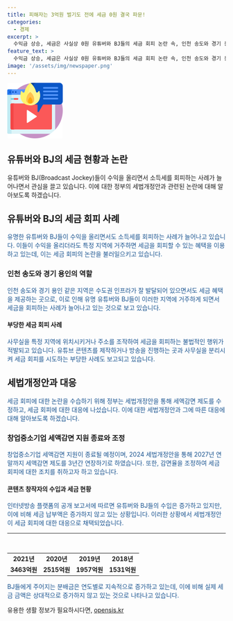 ```yaml
---
title: 피해자는 3억원 벌기도 전에 세금 0원 결국 파문!
categories:
  - 경제
excerpt: >
  수익금 상승, 세금은 사실상 0원 유튜버와 BJ들의 세금 회피 논란 속, 인천 송도와 경기 용인에서 100% 세액감면 특혜 논란. 세법개정안을 통해 2027년까지 감면 유지하되 BJ들의 수입상승에 비례한 조정 예정. 지난해 아프리카TV BJ의 분배금은 4761억원으로 전년 대비 22.7% 증가해 논란에 물리고 있다. [게티이미지뱅크]
feature_text: >
  수익금 상승, 세금은 사실상 0원 유튜버와 BJ들의 세금 회피 논란 속, 인천 송도와 경기 용인에서 100% 세액감면 특혜 논란. 세법개정안을 통해 2027년까지 감면 유지하되 BJ들의 수입상승에 비례한 조정 예정. 지난해 아프리카TV BJ의 분배금은 4761억원으로 전년 대비 22.7% 증가해 논란에 물리고 있다. [게티이미지뱅크]
image: '/assets/img/newspaper.png'
---
```


<p><img src="/assets/img/news.png" alt="rentncar 속보" /></p>

<h2>유튜버와 BJ의 세금 현황과 논란</h2>

<p data-ke-size="size16">유튜버와 BJ(Broadcast Jockey)들이 수익을 올리면서 소득세를 회피하는 사례가 늘어나면서 관심을 끌고 있습니다. 이에 대한 정부의 세법개정안과 관련된 논란에 대해 알아보도록 하겠습니다.</p>

<h2>유튜버와 BJ의 세금 회피 사례</h2>

<p><span style="color: #1a5490;">유명한 유튜버와 BJ들이 수익을 올리면서도 소득세를 회피하는 사례가 늘어나고 있습니다. 이들이 수익을 올리더라도 특정 지역에 거주하면 세금을 회피할 수 있는 혜택을 이용하고 있는데, 이는 세금 회피의 논란을 불러일으키고 있습니다.</span></p>

<h3>인천 송도와 경기 용인의 역할</h3>

<p><span style="color: #1a5490;">인천 송도와 경기 용인 같은 지역은 수도권 인프라가 잘 발달되어 있으면서도 세금 혜택을 제공하는 곳으로, 이로 인해 유명 유튜버와 BJ들이 이러한 지역에 거주하게 되면서 세금을 회피하는 사례가 늘어나고 있는 것으로 보고 있습니다.</span></p>

<h4>부당한 세금 회피 사례</h4>

<p><span style="color: #1a5490;">사무실을 특정 지역에 위치시키거나 주소를 조작하여 세금을 회피하는 불법적인 행위가 적발되고 있습니다. 유튜브 콘텐츠를 제작하거나 방송을 진행하는 곳과 사무실을 분리시켜 세금 회피를 시도하는 부당한 사례도 보고되고 있습니다.</span></p>

<h2>세법개정안과 대응</h2>

<p><span style="color: #1a5490;">세금 회피에 대한 논란을 수습하기 위해 정부는 세법개정안을 통해 세액감면 제도를 수정하고, 세금 회피에 대한 대응에 나섰습니다. 이에 대한 세법개정안과 그에 따른 대응에 대해 알아보도록 하겠습니다.</span></p>

<h3>창업중소기업 세액감면 지원 종료와 조정</h3>

<p><span style="color: #1a5490;">창업중소기업 세액감면 지원이 종료될 예정이며, 2024 세법개정안을 통해 2027년 연말까지 세액감면 제도를 3년간 연장하기로 하였습니다. 또한, 감면율을 조정하여 세금 회피에 대한 조치를 취하고자 하고 있습니다.</span></p>

<h4>콘텐츠 창작자의 수입과 세금 현황</h4>

<p><span style="color: #1a5490;">인터넷방송 플랫폼의 공개 보고서에 따르면 유튜버와 BJ들의 수입은 증가하고 있지만, 이에 비해 세금 납부액은 증가하지 않고 있는 상황입니다. 이러한 상황에서 세법개정안이 세금 회피에 대한 대응으로 채택되었습니다.</span></p>

<hr />

<p data-ke-size="size16">&nbsp;</p>

<table>
  <tbody>
    <tr>
      <td style="text-align: center; height: 17px;"><b>2021년</b></td>
      <td style="text-align: center; height: 17px;"><b>2020년</b></td>
      <td style="text-align: center; height: 17px;"><b>2019년</b></td>
      <td style="text-align: center; height: 17px;"><b>2018년</b></td>
    </tr>
    <tr>
      <td style="text-align: center; height: 17px;"><b>3463억원</b></td>
      <td style="text-align: center; height: 17px;"><b>2515억원</b></td>
      <td style="text-align: center; height: 17px;"><b>1957억원</b></td>
      <td style="text-align: center; height: 17px;"><b>1531억원</b></td>
    </tr>
  </tbody>
</table>

<p><span style="color: #1a5490;">BJ들에게 주어지는 분배금은 연도별로 지속적으로 증가하고 있는데, 이에 비해 실제 세금 금액은 상대적으로 증가하지 않고 있는 것으로 나타나고 있습니다.</span></p>
유용한 생활 정보가 필요하시다면, <a href="https://opensis.kr" rel="dofollow">opensis.kr</a>


